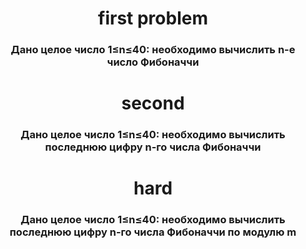 <h1 align="center">first problem</h1>
<h3 align="center">Дано целое число 1≤n≤40: необходимо вычислить n-е число Фибоначчи</h3>

<h1 align="center">second</h1>

<h3 align="center">Дано целое число 1≤n≤40: необходимо вычислить последнюю цифру n-го числа Фибоначчи</h3>
<h1 align="center">hard</h1>

<h3 align="center">Дано целое число 1≤n≤40: необходимо вычислить последнюю цифру n-го числа Фибоначчи по модулю m</h3>


